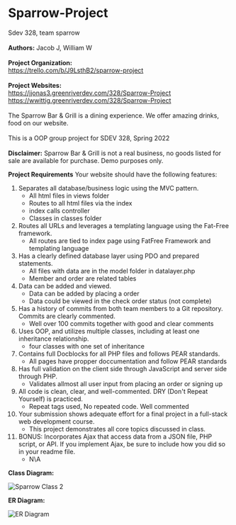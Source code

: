 # Sparrow-Project

Sdev 328, team sparrow
<br><br>
<b>Authors:</b> Jacob J, William W
<br>
<br>
<b>Project Organization:</b>
<br>
https://trello.com/b/J9LsthB2/sparrow-project
<br><br>
<b>Project Websites:</b>
<br>
https://jjonas3.greenriverdev.com/328/Sparrow-Project
<br>
https://wwittig.greenriverdev.com/328/Sparrow-Project
<br><br>
The Sparrow Bar & Grill is a dining experience. We offer amazing drinks, food
on our website.
<br>
<br>
This is a OOP group project for SDEV 328, Spring 2022
<br>
<br>
<b>Disclaimer:</b> Sparrow Bar & Grill is not a real business, no goods listed
for sale are available for purchase. Demo purposes only.

**Project Requirements**
Your website should have the following features:

1. Separates all database/business logic using the MVC pattern.
    - All html files in views folder
    - Routes to all html files via the index
    - index calls controller
    - Classes in classes folder
3. Routes all URLs and leverages a templating language using the Fat-Free framework.
    - All routes are tied to index page using FatFree Framework and templating language 
5. Has a clearly defined database layer using PDO and prepared statements. 
    - All files with data are in the model folder in datalayer.php 
    - Member and order are related tables 
7. Data can be added and viewed.
    - Data can be added by placing a order
    - Data could be viewed in the check order status (not complete)
9. Has a history of commits from both team members to a Git repository. Commits are clearly commented.
    - Well over 100 commits together with good and clear comments
11. Uses OOP, and utilizes multiple classes, including at least one inheritance relationship.
    -  four classes with one set of inheritance  
13. Contains full Docblocks for all PHP files and follows PEAR standards.
    - All pages have propper doccumentation and follow PEAR standards
15. Has full validation on the client side through JavaScript and server side through PHP.
    - Validates allmost all user input from placing an order or signing up
17. All code is clean, clear, and well-commented. DRY (Don't Repeat Yourself) is practiced.
    - Repeat tags used, No repeated code. Well commented
19. Your submission shows adequate effort for a final project in a full-stack web development course.
    - This project demonstrates all core topics discussed in class. 
21. BONUS:  Incorporates Ajax that access data from a JSON file, PHP script, or API. If you implement Ajax, be sure to include how you did so in your readme file.
    - N\A

**Class Diagram:**

![Sparrow Class 2](https://user-images.githubusercontent.com/96319709/174126634-5c2902d4-1484-4a70-83aa-427f6c916872.png)


**ER Diagram:**

![ER Diagram](https://user-images.githubusercontent.com/96319709/174126670-717dab53-a2b7-48c0-ab05-d782d99ac901.png)
